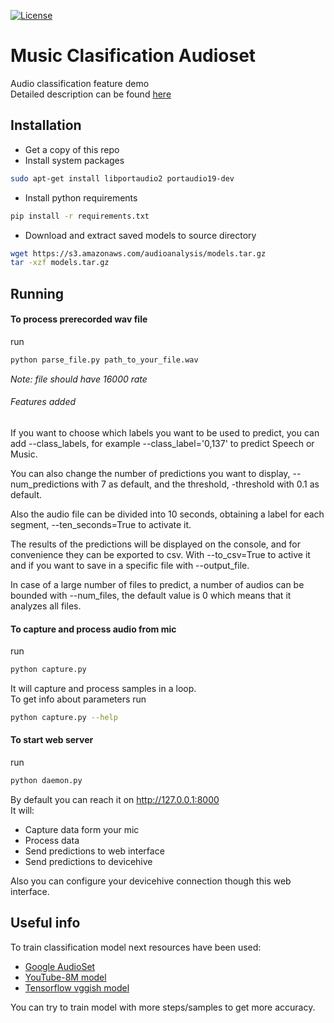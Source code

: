 [![License](https://img.shields.io/badge/License-Apache%202.0-blue.svg?style=flat-square)](LICENSE)

# Music Clasification Audioset
Audio classification feature demo\
Detailed description can be found [here](https://www.iotforall.com/tensorflow-sound-classification-machine-learning-applications/)

## Installation
* Get a copy of this repo
* Install system packages
```bash
sudo apt-get install libportaudio2 portaudio19-dev
```
* Install python requirements
```bash
pip install -r requirements.txt
```

* Download and extract saved models to source directory
```bash
wget https://s3.amazonaws.com/audioanalysis/models.tar.gz
tar -xzf models.tar.gz
```

## Running
#### To process prerecorded wav file
run
```bash
python parse_file.py path_to_your_file.wav
```
_Note: file should have 16000 rate_

###### Features added

If you want to choose which labels you want to be used to predict, you can add --class_labels, for example --class_label='0,137' to predict Speech or Music. 

You can also change the number of predictions you want to display, --num_predictions with 7 as default, and the threshold, -threshold with 0.1 as default.

Also the audio file can be divided into 10 seconds, obtaining a label for each segment, --ten_seconds=True to activate it.

The results of the predictions will be displayed on the console, and for convenience they can be exported to csv. With --to_csv=True to active it and if you want to save in a specific file with --output_file.

In case of a large number of files to predict, a number of audios can be bounded with --num_files, the default value is 0 which means that it analyzes all files.


#### To capture and process audio from mic
run
```bash
python capture.py
```
It will capture and process samples in a loop.\
To get info about parameters run
```bash
python capture.py --help
```

#### To start web server
run
```bash
python daemon.py
```
By default you can reach it on http://127.0.0.1:8000 \
It will:
* Capture data form your mic
* Process data
* Send predictions to web interface
* Send predictions to devicehive

Also you can configure your devicehive connection though this web interface.

## Useful info
To train classification model next resources have been used:
* [Google AudioSet](https://research.google.com/audioset/)
* [YouTube-8M model](https://github.com/google/youtube-8m)
* [Tensorflow vggish model](https://github.com/tensorflow/models/tree/master/research/audioset)

You can try to train model with more steps/samples to get more accuracy.
